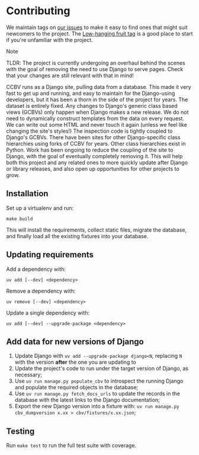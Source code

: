 # Contributing
We maintain tags on [our issues](https://github.com/classy-python/ccbv/issues/) to make it easy to find ones that might suit newcomers to the project.
The [Low-hanging fruit tag](https://github.com/classy-python/ccbv/issues?q=is%3Aissue%20state%3Aopen%20label%3A%22Low-hanging%20fruit%22) is a good place to start if you're unfamiliar with the project.

> [!NOTE]
> TLDR: The project is currently undergoing an overhaul behind the scenes with the goal of removing the need to use Django to serve pages.
> Check that your changes are still relevant with that in mind!
>
> CCBV runs as a Django site, pulling data from a database.
> This made it very fast to get up and running, and easy to maintain for the Django-using developers, but it has been a thorn in the side of the project for years.
> The dataset is entirely fixed.
> Any changes to Django's generic class based views (GCBVs) only happen when Django makes a new release.
> We do not need to dynamically construct templates from the data on every request.
> We can write out some HTML and never touch it again (unless we feel like changing the site's styles!)
> The inspection code is tightly coupled to Django's GCBVs.
> There have been sites for other Django-specific class hierarchies using forks of CCBV for years.
> Other class hierarchies exist in Python.
> Work has been ongoing to reduce the coupling of the site to Django, with the goal of eventually completely removing it.
> This will help both this project and any related ones to more quickly update after Django or library releases, and also open up opportunities for other projects to grow.

## Installation
Set up a virtualenv and run:

    make build

This will install the requirements, collect static files, migrate the database, and finally load all the existing fixtures into your database.

## Updating requirements
Add a dependency with:

    uv add [--dev] <dependency>

Remove a dependency with:

    uv remove [--dev] <dependency>

Update a single dependency with:

    uv add [--dev] --upgrade-package <dependency>

## Add data for new versions of Django
1. Update Django with `uv add --upgrade-package django<N`, replacing `N` with
   the version **after** the one you are updating to
1. Update the project's code to run under the target version of Django, as
   necessary;
1. Use `uv run manage.py populate_cbv` to introspect the running Django
   and populate the required objects in the database;
1. Use `uv run manage.py fetch_docs_urls` to update the records in the
   database with the latest links to the Django documentation;
1. Export the new Django version into a fixture with: `uv run manage.py cbv_dumpversion x.xx > cbv/fixtures/x.xx.json`;

## Testing
Run `make test` to run the full test suite with coverage.

